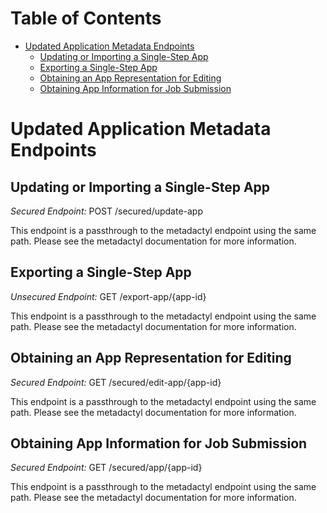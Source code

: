 # Table of Contents

* [Updated Application Metadata Endpoints](#updated-application-metadata-endpoints)
    * [Updating or Importing a Single-Step App](#updating-or-importing-a-single-step-app)
    * [Exporting a Single-Step App](#exporting-a-single-step-app)
    * [Obtaining an App Representation for Editing](#obtaining-an-app-representation-for-editing)
    * [Obtaining App Information for Job Submission](#obtaining-app-information-for-job-submission)

# Updated Application Metadata Endpoints

## Updating or Importing a Single-Step App

*Secured Endpoint:* POST /secured/update-app

This endpoint is a passthrough to the metadactyl endpoint using the same
path. Please see the metadactyl documentation for more information.

## Exporting a Single-Step App

*Unsecured Endpoint:* GET /export-app/{app-id}

This endpoint is a passthrough to the metadactyl endpoint using the same
path. Please see the metadactyl documentation for more information.

## Obtaining an App Representation for Editing

*Secured Endpoint:* GET /secured/edit-app/{app-id}

This endpoint is a passthrough to the metadactyl endpoint using the same
path. Please see the metadactyl documentation for more information.

## Obtaining App Information for Job Submission

*Secured Endpoint:* GET /secured/app/{app-id}

This endpoint is a passthrough to the metadactyl endpoint using the same
path. Please see the metadactyl documentation for more information.
